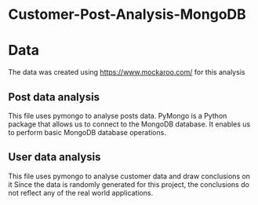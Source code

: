 # Customer-Post-Analysis-MongoDB
# Data
The data was created using https://www.mockaroo.com/ for this analysis
## Post data analysis 
This file uses pymongo to analyse posts data. PyMongo is a Python package that allows us to connect to the MongoDB database. It enables us to perform basic MongoDB database operations.
## User data analysis
This file uses pymongo to analyse customer data and draw conclusions on it
Since the data is randomly generated for this project, the conclusions do not reflect any of the real world applications.
